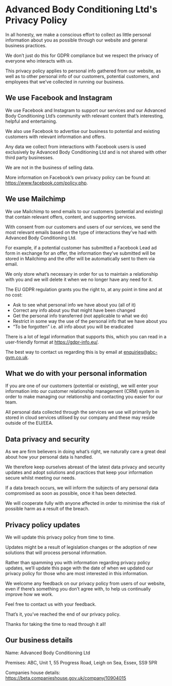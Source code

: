# Advanced Body Conditioning Ltd's Privacy Policy

In all honesty, we make a conscious effort to collect as little personal information about you as possible through our website and general business practices.

We don’t just do this for GDPR compliance but we respect the privacy of everyone who interacts with us.

This privacy policy applies to personal info gathered from our website, as well as to other personal info of our customers, potential customers, and employees that we’ve collected in running our business.

## We use Facebook and Instagram
We use Facebook and Instagram to support our services and our Advanced Body Conditioning Ltd’s community with relevant content that’s interesting, helpful and entertaining.

We also use Facebook to advertise our business to potential and existing customers with relevant information and offers.

Any data we collect from interactions with Facebook users is used exclusively by Advanced Body Conditioning Ltd and is not shared with other third party businesses.

We are not in the business of selling data.

More information on Facebook’s own privacy policy can be found at: <https://www.facebook.com/policy.php>.

## We use Mailchimp
We use Mailchimp to send emails to our customers (potential and existing) that contain relevant offers, content, and supporting services.

With consent from our customers and users of our services, we send the most relevant emails based on the type of interactions they’ve had with Advanced Body Conditioning Ltd.

For example, if a potential customer has submitted a Facebook Lead ad form in exchange for an offer, the information they’ve submitted will be stored in Mailchimp and the offer will be automatically sent to them via email.

We only store what’s necessary in order for us to maintain a relationship with you and we will delete it when we no longer have any need for it.

The EU GDPR regulation grants you the right to, at any point in time and at no cost:
* Ask to see what personal info we have about you (all of it)
* Correct any info about you that might have been changed
* Get the personal info transferred (not applicable to what we do)
* Restrict in some way the use of the personal info that we have about you
* “To be forgotten” i.e. all info about you will be eradicated

There is a lot of legal information that supports this, which you can read in a user-friendly format at <https://gdpr-info.eu/>.

The best way to contact us regarding this is by email at <enquiries@abc-gym.co.uk>.

## What we do with your personal information
If you are one of our customers (potential or existing), we will enter your information into our customer relationship management (CRM) system in order to make managing our relationship and contacting you easier for our team.

All personal data collected through the services we use will primarily be stored in cloud services utilised by our company and these may reside outside of the EU/EEA.

## Data privacy and security
As we are firm believers in doing what’s right, we naturally care a great deal about how your personal data is handled.

We therefore keep ourselves abreast of the latest data privacy and security updates and adopt solutions and practices that keep your information secure whilst meeting our needs.

If a data breach occurs, we will inform the subjects of any personal data compromised as soon as possible, once it has been detected.

We will cooperate fully with anyone affected in order to minimise the risk of possible harm as a result of the breach.

## Privacy policy updates
We will update this privacy policy from time to time.

Updates might be a result of legislation changes or the adoption of new solutions that will process personal information.

Rather than spamming you with information regarding privacy policy updates, we’ll update this page with the date of when we updated our privacy policy for those who are most interested in this information.

We welcome any feedback on our privacy policy from users of our website, even if there’s something you don’t agree with, to help us continually improve how we work.

Feel free to contact us with your feedback.

That’s it, you’ve reached the end of our privacy policy.

Thanks for taking the time to read through it all!

## Our business details
Name: Advanced Body Conditioning Ltd

Premises: ABC, Unit 1, 55 Progress Road, Leigh on Sea, Essex, SS9 5PR

Companies house details: <https://beta.companieshouse.gov.uk/company/10904015>
